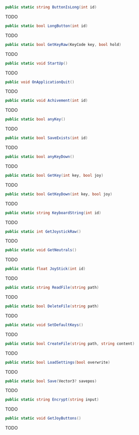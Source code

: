 ```cs
public static string ButtonIsLong(int id)
```
TODO

```cs
public static bool LongButton(int id)
```
TODO

```cs
public static bool GetKeyRaw(KeyCode key, bool hold)
```
TODO

```cs
public static void StartUp()
```
TODO

```cs
public void OnApplicationQuit()
```
TODO

```cs
public static void Achivement(int id)
```
TODO

```cs
public static bool anyKey()
```
TODO

```cs
public static bool SaveExists(int id)
```
TODO

```cs
public static bool anyKeyDown()
```
TODO

```cs
public static bool GetKey(int key, bool joy)
```
TODO

```cs
public static bool GetKeyDown(int key, bool joy)
```
TODO

```cs
public static string KeyboardString(int id)
```
TODO

```cs
public static int GetJoystickRaw()
```
TODO

```cs
public static void GetNeutrals()
```
TODO

```cs
public static float JoyStick(int id)
```
TODO

```cs
public static string ReadFile(string path)
```
TODO

```cs
public static bool DeleteFile(string path)
```
TODO

```cs
public static void SetDefaultKeys()
```
TODO

```cs
public static bool CreateFile(string path, string content)
```
TODO

```cs
public static bool LoadSettings(bool overwrite)
```
TODO

```cs
public static bool Save(Vector3? savepos)
```
TODO

```cs
public static string Encrypt(string input)
```
TODO

```cs
public static void GetJoyButtons()
```
TODO
